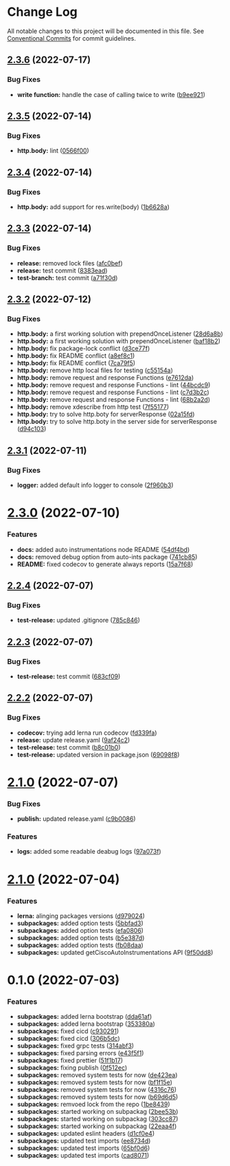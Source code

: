 # Change Log

All notable changes to this project will be documented in this file.
See [Conventional Commits](https://conventionalcommits.org) for commit guidelines.

## [2.3.6](https://github.com/cisco-open/otel-js/compare/@cisco-telescope/auto-instrumentations-node@2.3.5...@cisco-telescope/auto-instrumentations-node@2.3.6) (2022-07-17)

### Bug Fixes

- **write function:** handle the case of calling twice to write ([b9ee921](https://github.com/cisco-open/otel-js/commit/b9ee9219ff9ff4a9f9ab2bccf3a95df7510b494a))

## [2.3.5](https://github.com/cisco-open/otel-js/compare/@cisco-telescope/auto-instrumentations-node@2.3.4...@cisco-telescope/auto-instrumentations-node@2.3.5) (2022-07-14)

### Bug Fixes

- **http.body:** lint ([0566f00](https://github.com/cisco-open/otel-js/commit/0566f00d6c1bc50b8846167c2ab7e266d853d759))

## [2.3.4](https://github.com/cisco-open/otel-js/compare/@cisco-telescope/auto-instrumentations-node@2.3.3...@cisco-telescope/auto-instrumentations-node@2.3.4) (2022-07-14)

### Bug Fixes

- **http.body:** add support for res.write(body) ([1b6628a](https://github.com/cisco-open/otel-js/commit/1b6628ada21bde54bed475c5d6bda19f7bcfcae9))

## [2.3.3](https://github.com/cisco-open/otel-js/compare/@cisco-telescope/auto-instrumentations-node@2.3.2...@cisco-telescope/auto-instrumentations-node@2.3.3) (2022-07-14)

### Bug Fixes

- **release:** removed lock files ([afc0bef](https://github.com/cisco-open/otel-js/commit/afc0befe8f0088312d4c87210641e583baca7e58))
- **release:** test commit ([8383ead](https://github.com/cisco-open/otel-js/commit/8383ead8359dba3fa6bca33f520a1f5572f1170e))
- **test-branch:** test commit ([a71f30d](https://github.com/cisco-open/otel-js/commit/a71f30d8e864bec93a08692e0fab4f53f666f23a))

## [2.3.2](https://github.com/cisco-open/otel-js/compare/@cisco-telescope/auto-instrumentations-node@2.3.1...@cisco-telescope/auto-instrumentations-node@2.3.2) (2022-07-12)

### Bug Fixes

- **http.body:** a first working solution with prependOnceListener ([28d6a8b](https://github.com/cisco-open/otel-js/commit/28d6a8b4784abeb809c32a788ce2e1e57f11321a))
- **http.body:** a first working solution with prependOnceListener ([baf18b2](https://github.com/cisco-open/otel-js/commit/baf18b2998c4ecf8663feb023011efe90d35694c))
- **http.body:** fix package-lock conflict ([d3ce77f](https://github.com/cisco-open/otel-js/commit/d3ce77f6569a747c740c1170b56bbef434dee3d0))
- **http.body:** fix README conflict ([a8ef8c1](https://github.com/cisco-open/otel-js/commit/a8ef8c1064fa3d56195b9b01b1513a0fbace0b7a))
- **http.body:** fix README conflict ([7ca79f5](https://github.com/cisco-open/otel-js/commit/7ca79f535b289f060cdd18e6736ddd9a37fc8f89))
- **http.body:** remove http local files for testing ([c55154a](https://github.com/cisco-open/otel-js/commit/c55154a89790bf6067aaa89a895be91a0d2b5d18))
- **http.body:** remove request and response Functions ([e7612da](https://github.com/cisco-open/otel-js/commit/e7612daaf4ecfc2360c1e7f02dd806516fcec3d0))
- **http.body:** remove request and response Functions - lint ([44bcdc9](https://github.com/cisco-open/otel-js/commit/44bcdc982d13125cb2725e1fbacc93acfba1420c))
- **http.body:** remove request and response Functions - lint ([c7d3b2c](https://github.com/cisco-open/otel-js/commit/c7d3b2c838850d979af3ffea5e975cf7e24c3b4f))
- **http.body:** remove request and response Functions - lint ([68b2a2d](https://github.com/cisco-open/otel-js/commit/68b2a2de659e3a3dc0acf01df51299906b2f2c0a))
- **http.body:** remove xdescribe from http test ([7f55177](https://github.com/cisco-open/otel-js/commit/7f551774d9c19fc0e1f225beb7cee95f715125e8))
- **http.body:** try to solve http.boty for serverResponse ([02a15fd](https://github.com/cisco-open/otel-js/commit/02a15fdd1eaac0ed8e3a511752c28854e72b06a1))
- **http.body:** try to solve http.boty in the server side for serverResponse ([d94c103](https://github.com/cisco-open/otel-js/commit/d94c103c76bb20d6663213dea20febb1121bbed3))

## [2.3.1](https://github.com/cisco-open/otel-js/compare/@cisco-telescope/auto-instrumentations-node@2.3.0...@cisco-telescope/auto-instrumentations-node@2.3.1) (2022-07-11)

### Bug Fixes

- **logger:** added default info logger to console ([2f960b3](https://github.com/cisco-open/otel-js/commit/2f960b3b6dc71c18b084088cc5721125ab776594))

# [2.3.0](https://github.com/cisco-open/otel-js/compare/@cisco-telescope/auto-instrumentations-node@2.2.4...@cisco-telescope/auto-instrumentations-node@2.3.0) (2022-07-10)

### Features

- **docs:** added auto instrumentations node README ([54df4bd](https://github.com/cisco-open/otel-js/commit/54df4bd976e1ad5c937eed0b0f902682146977cb))
- **docs:** removed debug option from auto-ints package ([741cb85](https://github.com/cisco-open/otel-js/commit/741cb858cb5457311b7150d04f1f90b6abde5739))
- **README:** fixed codecov to generate always reports ([15a7f68](https://github.com/cisco-open/otel-js/commit/15a7f68a909983f625d85b3b276e63816319e982))

## [2.2.4](https://github.com/cisco-open/otel-js/compare/@cisco-telescope/auto-instrumentations-node@2.2.3...@cisco-telescope/auto-instrumentations-node@2.2.4) (2022-07-07)

### Bug Fixes

- **test-release:** updated .gitignore ([785c846](https://github.com/cisco-open/otel-js/commit/785c8465be5c1094736c5e360ba023a63d1b37ee))

## [2.2.3](https://github.com/cisco-open/otel-js/compare/@cisco-telescope/auto-instrumentations-node@2.2.2...@cisco-telescope/auto-instrumentations-node@2.2.3) (2022-07-07)

### Bug Fixes

- **test-release:** test commit ([683cf09](https://github.com/cisco-open/otel-js/commit/683cf09487ed3b6e6208552d3b29daedd76d3c2d))

## [2.2.2](https://github.com/cisco-open/otel-js/compare/@cisco-telescope/auto-instrumentations-node@2.1.0...@cisco-telescope/auto-instrumentations-node@2.2.2) (2022-07-07)

### Bug Fixes

- **codecov:** trying add lerna run codecov ([fd339fa](https://github.com/cisco-open/otel-js/commit/fd339faf232b4e7dbcf1cbb923f3bb3e63c227cb))
- **release:** update release.yaml ([9af24c2](https://github.com/cisco-open/otel-js/commit/9af24c2b1a5448bf96f66254fadc58461c6d30b7))
- **test-release:** test commit ([b8c01b0](https://github.com/cisco-open/otel-js/commit/b8c01b0e0b4fb8e54828b25192f93beb5054a661))
- **test-release:** updated version in package.json ([69098f8](https://github.com/cisco-open/otel-js/commit/69098f88f3fa7b448dd7a1e0f1584c62e4871e96))

# [2.1.0](https://github.com/cisco-open/otel-js/compare/@cisco-telescope/auto-instrumentations-node@2.0.2...@cisco-telescope/auto-instrumentations-node@2.1.0) (2022-07-07)

### Bug Fixes

- **publish:** updated release.yaml ([c9b0086](https://github.com/cisco-open/otel-js/commit/c9b00869888847091d283ce45e1d555dfb21445c))

### Features

- **logs:** added some readable deabug logs ([97a073f](https://github.com/cisco-open/otel-js/commit/97a073ffc05031fe7684e53b4c797ea91b81ddf8))

# [2.1.0](https://github.com/epsagon/otel-js/compare/@cisco-telescope/auto-instrumentations-node@0.1.1...@cisco-telescope/auto-instrumentations-node@2.1.0) (2022-07-04)

### Features

- **lerna:** alinging packages versions ([d979024](https://github.com/epsagon/otel-js/commit/d9790244f1f928364eaf3811cd670f4bbf41dce6))
- **subpackages:** added option tests ([5bbfad3](https://github.com/epsagon/otel-js/commit/5bbfad3fef9e6ca4c1ea54fd0badc1ff07b4d83e))
- **subpackages:** added option tests ([efa0806](https://github.com/epsagon/otel-js/commit/efa0806298d1129867fb6f815ff9bc34863fddaa))
- **subpackages:** added option tests ([b5e387d](https://github.com/epsagon/otel-js/commit/b5e387de00e623a6764d9ba016e94f3ca8d20039))
- **subpackages:** added option tests ([fb08daa](https://github.com/epsagon/otel-js/commit/fb08daa04956bfaab9a20167fce12087f8fcf562))
- **subpackages:** updated getCiscoAutoInstrumentations API ([9f50dd8](https://github.com/epsagon/otel-js/commit/9f50dd84ae57de18b294009ca53bd50f91c57c6b))

# 0.1.0 (2022-07-03)

### Features

- **subpackages:** added lerna bootstrap ([dda61af](https://github.com/epsagon/otel-js/commit/dda61afed25521298ae5f8ad3f7397047a49e506))
- **subpackages:** added lerna bootstrap ([353380a](https://github.com/epsagon/otel-js/commit/353380ac41bbdfcccf143ca0d123206a1e616438))
- **subpackages:** fixed cicd ([c930291](https://github.com/epsagon/otel-js/commit/c930291c6d9d6bc6451913a1120f7f6c35715ee5))
- **subpackages:** fixed cicd ([306b5dc](https://github.com/epsagon/otel-js/commit/306b5dc6a60ed3538185e107680a71d52075c17e))
- **subpackages:** fixed grpc tests ([314abf3](https://github.com/epsagon/otel-js/commit/314abf3ee2a7835ed22fbfa8ab8b67f74af3bd1f))
- **subpackages:** fixed parsing errors ([e43f5f1](https://github.com/epsagon/otel-js/commit/e43f5f19eefd764225529b5c5087252c00a0e416))
- **subpackages:** fixed prettier ([51f1b17](https://github.com/epsagon/otel-js/commit/51f1b1759735557d28dab8b8725a5159e2d55cde))
- **subpackages:** fixing publish ([0f512ec](https://github.com/epsagon/otel-js/commit/0f512ec9ff57a278856b66ee3076d2df6d92a246))
- **subpackages:** removed system tests for now ([de423ea](https://github.com/epsagon/otel-js/commit/de423ea18505f3318f5521de11904e1e15967743))
- **subpackages:** removed system tests for now ([bf1f15e](https://github.com/epsagon/otel-js/commit/bf1f15e9b26362c5b6ebf395f29cbda8d23f0337))
- **subpackages:** removed system tests for now ([4316c76](https://github.com/epsagon/otel-js/commit/4316c76fe848d16a94255612ab15bb29c01e1813))
- **subpackages:** removed system tests for now ([b69d6d5](https://github.com/epsagon/otel-js/commit/b69d6d5956bf6b6e4d3c2ffe8d5c703746495cf9))
- **subpackages:** remvoed lock from the repo ([1be8439](https://github.com/epsagon/otel-js/commit/1be84399bf52685efb9329731c9d9c889870c542))
- **subpackages:** started working on subpackag ([2bee53b](https://github.com/epsagon/otel-js/commit/2bee53b4b38c41b65197cafe31c9a4ef03c4b6bd))
- **subpackages:** started working on subpackag ([303cc87](https://github.com/epsagon/otel-js/commit/303cc87005d9741d2bcdb01904429f4a64020ab1))
- **subpackages:** started working on subpackag ([22eaa4f](https://github.com/epsagon/otel-js/commit/22eaa4f920a157b385dc1164e4a9ce50d730ce0d))
- **subpackages:** updated eslint headers ([d1cf0e4](https://github.com/epsagon/otel-js/commit/d1cf0e435c0bcd19321a4aedb71c0cc7f910fdd1))
- **subpackages:** updated test imports ([ee8734d](https://github.com/epsagon/otel-js/commit/ee8734de3cf47b53b4de0080662f3e97c9569eab))
- **subpackages:** updated test imports ([65bf0d6](https://github.com/epsagon/otel-js/commit/65bf0d671a1e8cc4dfa1fce0929a2244c82056a7))
- **subpackages:** updated test imports ([cad8071](https://github.com/epsagon/otel-js/commit/cad8071a181fcbceaca51674b74bd3448a350cf3))
